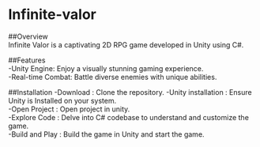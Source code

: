 # Infinite-valor

##Overview  
Infinite Valor is a captivating 2D RPG game developed in Unity using C#.  

##Features  
-Unity Engine: Enjoy a visually stunning gaming experience.  
-Real-time Combat: Battle diverse enemies with unique abilities.  

##Installation
-Download : Clone the repository.
-Unity installation : Ensure Unity is Installed on your system.  
-Open Project : Open project in unity.  
-Explore Code : Delve into C# codebase to understand and customize the game.  
-Build and Play : Build the game in Unity and start the game.  